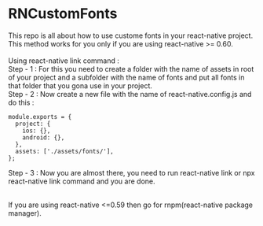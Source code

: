 # RNCustomFonts
This repo is all about how to use custome fonts in your react-native project. This method works for you only if you are using react-native >= 0.60.<br/><br/>
Using react-native link command :</br>
Step - 1 : For this you need to create a folder with the name of assets in root of your project and a subfolder with the name of fonts and put all fonts in that folder that you gona use in your project.</br>
Step - 2 : Now create a new file with the name of react-native.config.js and do this :</br>
````
module.exports = {
  project: {
    ios: {},
    android: {},
  },
  assets: ['./assets/fonts/'],
};
````
Step - 3 : Now you are almost there, you need to run react-native link or npx react-native link command and you are done.</br></br>

If you are using react-native <=0.59 then go for rnpm(react-native package manager).

